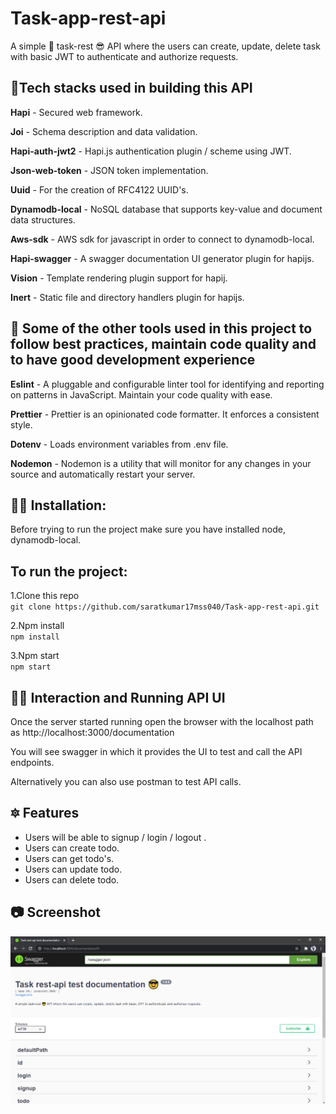 # Task-app-rest-api

A simple 📑 task-rest 😎 API where the users can create, update, delete task with basic JWT to authenticate and authorize requests.

## 🌟Tech stacks used in building this API

**Hapi** - Secured web framework.

**Joi** - Schema description and data validation.

**Hapi-auth-jwt2** - Hapi.js authentication plugin / scheme using JWT.

**Json-web-token** - JSON token implementation.

**Uuid** - For the creation of RFC4122 UUID's.

**Dynamodb-local** - NoSQL database that supports key-value and document data structures.

**Aws-sdk** - AWS sdk for javascript in order to connect to dynamodb-local.

**Hapi-swagger** - A swagger documentation UI generator plugin for hapijs.

**Vision** - Template rendering plugin support for hapij.

**Inert** - Static file and directory handlers plugin for hapijs.

## 🧰 Some of the other tools used in this project to follow best practices, maintain code quality and to have good development experience

**Eslint** - A pluggable and configurable linter tool for identifying and reporting on patterns in JavaScript. Maintain your code quality with ease.

**Prettier** - Prettier is an opinionated code formatter. It enforces a consistent style.

**Dotenv** - Loads environment variables from .env file.

**Nodemon** - Nodemon is a utility that will monitor for any changes in your source and automatically restart your server.

## 👨‍🏫 Installation:

Before trying to run the project make sure you have installed node, dynamodb-local.

## To run the project:

1.Clone this repo  
`git clone https://github.com/saratkumar17mss040/Task-app-rest-api.git`

2.Npm install  
`npm install`

3.Npm start  
`npm start`

## 👨‍💻 Interaction and Running API UI

Once the server started running open the browser with the localhost path as
http://localhost:3000/documentation

You will see swagger in which it provides the UI to test and call the API endpoints.

Alternatively you can also use postman to test API calls.

## 🔯 Features

-   Users will be able to signup / login / logout .
-   Users can create todo.
-   Users can get todo's.
-   Users can update todo.
-   Users can delete todo.

## 📷 Screenshot

![alt text](screenshot.png 'Swagger API documentation')

